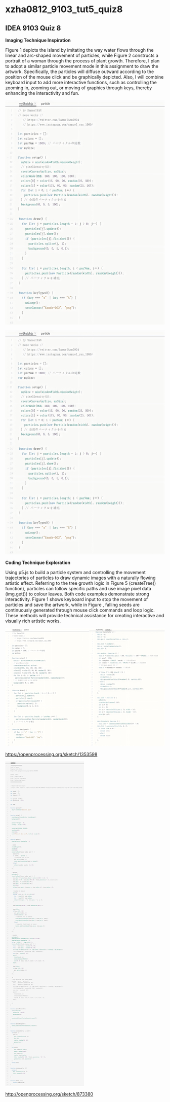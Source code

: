 # xzha0812_9103_tut5_quiz8

## IDEA 9103 Quiz 8

**Imaging Technique Inspiration**

 
Figure 1 depicts the island by imitating the way water flows through the linear and arc-shaped movement of particles, while Figure 2 constructs a portrait of a woman through the process of plant growth. Therefore, I plan to adopt a similar particle movement mode in this assignment to draw the artwork. Specifically, the particles will diffuse outward according to the position of the mouse click and be graphically depicted. Also, I will combine keyboard input to add more interactive functions, such as controlling the zooming in, zooming out, or moving of graphics through keys, thereby enhancing the interactivity and fun.

![Figure 1: Artwork 1](assets/Figure1_Code1.png)

![Figure 2: Artwork 2](assets/Figure1_Code1.png)



**Coding Technique Exploration**

Using p5.js to build a particle system and controlling the movement trajectories of particles to draw dynamic images with a naturally flowing artistic effect. Referring to the tree growth logic in Figure 5 (createTree() function), particles can follow specific paths and use image pixel data (img.get()) to colour leaves. Both code examples demonstrate strong interactivity. Figure 1 shows keyboard input to stop the movement of particles and save the artwork, while in Figure , falling seeds are continuously generated through mouse click commands and loop logic. These methods will provide technical assistance for creating interactive and visually rich artistic works.
 
 ![Figure 3：Example Code of Figure 1](assets/Figure1_Code.png)

 https://openprocessing.org/sketch/1353598


 ![Figure 5：Example Code of Figure 2](assets/Figure2_Code.png)
 
 http://openprocessing.org/sketch/873380


 
